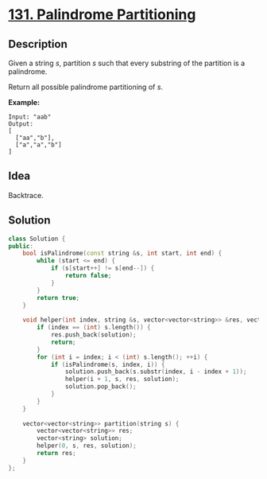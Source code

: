 # [131. Palindrome Partitioning](https://leetcode.com/problems/palindrome-partitioning/description/)

## Description

Given a string *s*, partition *s* such that every substring of the partition is a palindrome.

Return all possible palindrome partitioning of *s*.

**Example:**

```
Input: "aab"
Output:
[
  ["aa","b"],
  ["a","a","b"]
]
```

## Idea

Backtrace.

## Solution

```cpp
class Solution {
public:
    bool isPalindrome(const string &s, int start, int end) {
        while (start <= end) {
            if (s[start++] != s[end--]) {
                return false;
            }
        }
        return true;
    }
    
    void helper(int index, string &s, vector<vector<string>> &res, vector<string> &solution) {
        if (index == (int) s.length()) {
            res.push_back(solution);
            return;
        }
        for (int i = index; i < (int) s.length(); ++i) {
            if (isPalindrome(s, index, i)) {
                solution.push_back(s.substr(index, i - index + 1));
                helper(i + 1, s, res, solution);
                solution.pop_back();
            }
        }
    }
    
    vector<vector<string>> partition(string s) {
        vector<vector<string>> res;
        vector<string> solution;
        helper(0, s, res, solution);
        return res;
    }
};
```